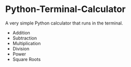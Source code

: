 # Python-Terminal-Calculator
A very simple Python calculator that runs in the terminal.
- Addition
- Subtraction
- Multiplication
- Division
- Power
- Square Roots
